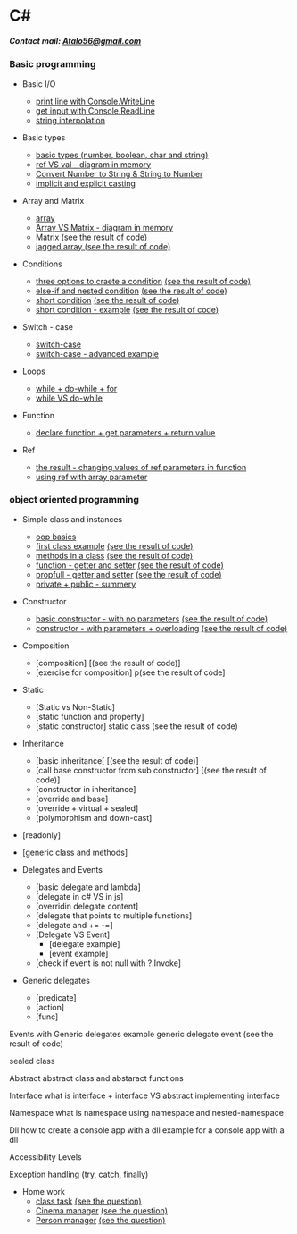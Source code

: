 # C#
##### Contact mail: Atalo56@gmail.com

### Basic programming
+ Basic I/O
  * [print line with Console.WriteLine](https://github.com/AtaloAbeje/Csharp/tree/master/Day%2001%20-%2021.10.2018/00_MyFirstSln/MyFirstProj)
  * [get input with Console.ReadLine](https://github.com/AtaloAbeje/Csharp/tree/master/Day%2001%20-%2021.10.2018/02_readValue/readValue)
  * [string interpolation](https://github.com/AtaloAbeje/Csharp/tree/master/Day%2002%20-%2029.10.2018/05_String%20Interpolation/String%20Interpolation)
+ Basic types
  * [basic types (number, boolean, char and string)](https://github.com/AtaloAbeje/Csharp/tree/master/Day%2001%20-%2021.10.2018/01_VarTypes/VarTypes)
  * [ref VS val - diagram in memory](https://github.com/AtaloAbeje/Csharp/blob/master/Day%2001%20-%2021.10.2018/ref%20vs%20val.png)
  * [Convert Number to String & String to Number](https://github.com/AtaloAbeje/Csharp/tree/master/Day%2002%20-%2029.10.2018/00_ConvertFromString/ConvertFromString)
  * [implicit and explicit casting](https://github.com/AtaloAbeje/Csharp/tree/master/Day%2002%20-%2029.10.2018/01_Casting/Casting)
+ Array and Matrix
  * [array](https://github.com/AtaloAbeje/Csharp/tree/master/Day%2002%20-%2029.10.2018/03_Arrays)
  * [Array VS Matrix - diagram in memory](https://github.com/AtaloAbeje/Csharp/blob/master/Day%2003%20-%2005.11.2018/memory_snapshot_1.png)
  * [Matrix (see the result of code)](https://github.com/AtaloAbeje/Csharp/tree/master/Day%2003%20-%2005.11.2018/00_Matrix)
  * [jagged array (see the result of code)](https://github.com/AtaloAbeje/Csharp/tree/master/Day%2003%20-%2005.11.2018/01_jugged%20array)
+ Conditions
  * [three options to craete a condition](https://github.com/AtaloAbeje/Csharp/tree/master/Day%2004%20-%2012.11.2018/00_Conditions/00_Conditions) [(see the result of code)](https://github.com/AtaloAbeje/Csharp/blob/master/Day%2004%20-%2012.11.2018/00_Conditions/result.png)
  * [else-if and nested condition](https://github.com/AtaloAbeje/Csharp/blob/master/Day%2004%20-%2012.11.2018/01_nested%20conduition/01_nested%20conduition/Program.cs) [(see the result of code)](https://github.com/AtaloAbeje/Csharp/blob/master/Day%2004%20-%2012.11.2018/01_nested%20conduition/result.png)
  * [short condition](https://github.com/AtaloAbeje/Csharp/blob/master/Day%2004%20-%2012.11.2018/02_Short%20Condition/02_Short%20Condition/Program.cs) [(see the result of code)](https://github.com/AtaloAbeje/Csharp/blob/master/Day%2004%20-%2012.11.2018/02_Short%20Condition/result.png)
  * [short condition - example](https://github.com/AtaloAbeje/Csharp/blob/master/Day%2004%20-%2012.11.2018/03_short%20condition%20-%20example/03_short%20condition%20-%20example/Program.cs) [(see the result of code)](https://github.com/AtaloAbeje/Csharp/blob/master/Day%2004%20-%2012.11.2018/03_short%20condition%20-%20example/result.png)

+ Switch - case
   * [switch-case](https://github.com/AtaloAbeje/Csharp/tree/master/Day%2004%20-%2012.11.2018/04_switch%20case/04_switch%20case)
   * [switch-case - advanced example](https://github.com/AtaloAbeje/Csharp/tree/master/Day%2004%20-%2012.11.2018/05_switch%20case%20-%20for%20grades/05_switch%20case%20-%20for%20grades)

+ Loops
   * [while + do-while + for](https://github.com/AtaloAbeje/Csharp/tree/master/Day%2004%20-%2012.11.2018/06_loops/06_loops)
   * [while VS do-while](https://github.com/AtaloAbeje/Csharp/tree/master/Day%2004%20-%2012.11.2018/07_while%20VS%20do-while/07_while%20VS%20do-while)
+ Function
   * [declare function + get parameters + return value](https://github.com/AtaloAbeje/Csharp/tree/master/Day%2004%20-%2012.11.2018/08_functions/08_functions)
+ Ref
   * [the result - changing values of ref parameters in function](https://github.com/AtaloAbeje/Csharp/tree/master/Day%2004%20-%2012.11.2018/09_ref%20problem/09_ref%20problem)
   * [using ref with array parameter](https://github.com/AtaloAbeje/Csharp/tree/master/Day%2004%20-%2012.11.2018/10_ref/10_ref)
   
### object oriented programming
+ Simple class and instances
   * [oop basics](https://github.com/AtaloAbeje/Csharp/blob/master/Day%2004%20-%2012.11.2018/oop%20basics.docx)
   * [first class example](https://github.com/AtaloAbeje/Csharp/tree/master/Day%2004%20-%2012.11.2018/12_first%20class%20example/12_first%20class%20example) [(see the result of code)](https://github.com/AtaloAbeje/Csharp/blob/master/Day%2004%20-%2012.11.2018/12_first%20class%20example/result.png)
   * [methods in a class](https://github.com/AtaloAbeje/Csharp/tree/master/Day%2004%20-%2012.11.2018/13_class%20and%20method/13_class%20and%20method) [(see the result of code)](https://github.com/AtaloAbeje/Csharp/blob/master/Day%2004%20-%2012.11.2018/13_class%20and%20method/result.png)
   * [function - getter and setter](https://github.com/AtaloAbeje/Csharp/tree/master/Day%2005%20-%2019.11.2018/00_accesss/00_accesss) [(see the result of code)](https://github.com/AtaloAbeje/Csharp/blob/master/Day%2005%20-%2019.11.2018/00_accesss/result.png)
   * [propfull - getter and setter](https://github.com/AtaloAbeje/Csharp/tree/master/Day%2005%20-%2019.11.2018/01_propfull/00_accesss) [(see the result of code)](https://github.com/AtaloAbeje/Csharp/blob/master/Day%2005%20-%2019.11.2018/01_propfull/result.png)
   * [private + public - summery](https://github.com/AtaloAbeje/Csharp/blob/master/Day%2005%20-%2019.11.2018/private%20%2B%20public%20-%20summery.pdf)
   
+ Constructor
   * [basic constructor - with no parameters](https://github.com/AtaloAbeje/Csharp/tree/master/Day%2006%20-%2026.11.2018/00_constructor/00_constructor) [(see the result of code)](https://github.com/AtaloAbeje/Csharp/blob/master/Day%2006%20-%2026.11.2018/00_constructor/result.png)
   * [constructor - with parameters + overloading](https://github.com/AtaloAbeje/Csharp/tree/master/Day%2006%20-%2026.11.2018/01_constructor%20with%20parameters/01_constructor%20with%20parameters) [(see the result of code)](https://github.com/AtaloAbeje/Csharp/blob/master/Day%2006%20-%2026.11.2018/01_constructor%20with%20parameters/result.png)

+ Composition
   * [composition] [(see the result of code)]
   * [exercise for composition] p(see the result of code]
+ Static
   * [Static vs Non-Static]
   * [static function and property]
   * [static constructor] 
    static class (see the result of code)

+ Inheritance
   * [basic inheritance[ [(see the result of code)]
   * [call base constructor from sub constructor] [(see the result of code)]
   * [constructor in inheritance]
   * [override and base]
   * [override + virtual + sealed]
   * [polymorphism and down-cast]

* [readonly]

* [generic class and methods]

+ Delegates and Events
   * [basic delegate and lambda]
   * [delegate in c# VS in js]
   * [overridin delegate content]
   * [delegate that points to multiple functions]
   * [delegate and += -=]
   * [Delegate VS Event]
        * [delegate example]
        * [event example]
   * [check if event is not null with ?.Invoke]

+ Generic delegates
    * [predicate]
    * [action]
    * [func]

Events with Generic delegates
    example generic delegate event (see the result of code)
   

sealed class

Abstract
    abstract class and abstaract functions

Interface
    what is interface + interface VS abstract
    implementing interface

Namespace
    what is namespace
    using namespace and nested-namespace

Dll
    how to create a console app with a dll
    example for a console app with a dll

Accessibility Levels

Exception handling (try, catch, finally)

+ Home work
  * [class task](https://github.com/AtaloAbeje/Csharp/tree/master/Home_work/Class%20Task/class_task_solution/class_task_24_12) [(see the question)](https://github.com/AtaloAbeje/Csharp/blob/master/Home_work/Class%20Task/class%20task.pdf)
  * [Cinema manager](https://github.com/AtaloAbeje/Csharp/tree/master/Home_work/ClassTask_10_12_18%20-%20CinemaManager/Q2%20-%20result) [(see the question)](https://github.com/AtaloAbeje/Csharp/blob/master/Home_work/ClassTask_10_12_18%20-%20CinemaManager/OPP%20-%20Q.png)
  * [Person manager](https://github.com/AtaloAbeje/Csharp/tree/master/Home_work/ClassTask_10_12_18%20-%20Person/Q1%20-%20result) [(see the question)](https://github.com/AtaloAbeje/Csharp/blob/master/Home_work/ClassTask_10_12_18%20-%20Person/OPP%20-%20Q.png)
  
